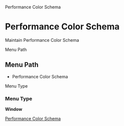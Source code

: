 
Performance Color Schema
# Performance Color Schema


Maintain Performance Color Schema

Menu Path
## Menu Path



- Performance Color Schema

Menu Type
### Menu Type

**Window**


[Performance Color Schema](../../functional-guide/window/window-performance-color-schema.md)